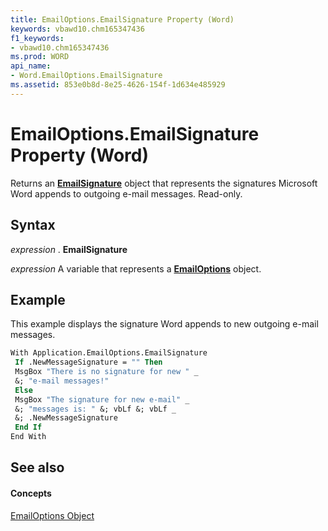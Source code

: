 ```yaml
---
title: EmailOptions.EmailSignature Property (Word)
keywords: vbawd10.chm165347436
f1_keywords:
- vbawd10.chm165347436
ms.prod: WORD
api_name:
- Word.EmailOptions.EmailSignature
ms.assetid: 853e0b8d-8e25-4626-154f-1d634e485929
---
```



# EmailOptions.EmailSignature Property (Word)

Returns an  **[EmailSignature](emailsignature-object-word.md)** object that represents the signatures Microsoft Word appends to outgoing e-mail messages. Read-only.


## Syntax

 _expression_ . **EmailSignature**

 _expression_ A variable that represents a **[EmailOptions](emailoptions-object-word.md)** object.


## Example

This example displays the signature Word appends to new outgoing e-mail messages.


```vb
With Application.EmailOptions.EmailSignature 
 If .NewMessageSignature = "" Then 
 MsgBox "There is no signature for new " _ 
 &; "e-mail messages!" 
 Else 
 MsgBox "The signature for new e-mail" _ 
 &; "messages is: " &; vbLf &; vbLf _ 
 &; .NewMessageSignature 
 End If 
End With
```


## See also


#### Concepts


[EmailOptions Object](emailoptions-object-word.md)

